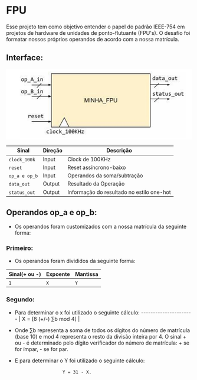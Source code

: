 # FPU
Esse projeto tem como objetivo entender o papel do padrão IEEE-754 em projetos de hardware de unidades de ponto-flutuante (FPU's). O desafio foi formatar nossos próprios operandos de acordo com a nossa matrícula.

## Interface:

![alt text]({3D7B944B-E27B-4AC6-AD61-527C23A21FD7}.png)

|    **Sinal**   |   **Direção**   |               **Descrição**                |
|----------------|-----------------|--------------------------------------------|
|  `clock_100k`  |      Input      |   Clock de 100KHz                          | 
|  `reset`       |      Input      |   Reset assíncrono-baixo                   |
|  `op_a e op_b` |      Input      |   Operandos da soma/subtração              | 
|  `data_out`    |      Output     |   Resultado da Operação                    | 
|  `status_out`  |      Output     |   Informação do resultado no estilo one-hot| 

## Operandos op_a e op_b:
- Os operandos foram customizados com a nossa matrícula da seguinte forma:

### Primeiro: 
- Os operandos foram divididos da seguinte forma:

| **Sinal(+ ou -)** |  **Expoente**   |   **Mantissa**   |   
|-------------------|-----------------|------------------|
|        `1`        |       `X`       |       `Y`        | 

### Segundo:

- Para determinar o x foi utilizado o seguinte cálculo:
                ----------------------
              | X = [8 (+/-) ∑b mod 4] |
  
- Onde ∑b representa a soma de todos os dígitos do número de matrícula (base 10) e mod 4 
representa o resto da divisão inteira por 4. O sinal + ou - é determinado pelo dígito 
verificador do número de matrícula: + se for ímpar, - se for par.

- E para determinar o Y foi utilizado o seguinte cálculo:

                        Y = 31 - X.
  


